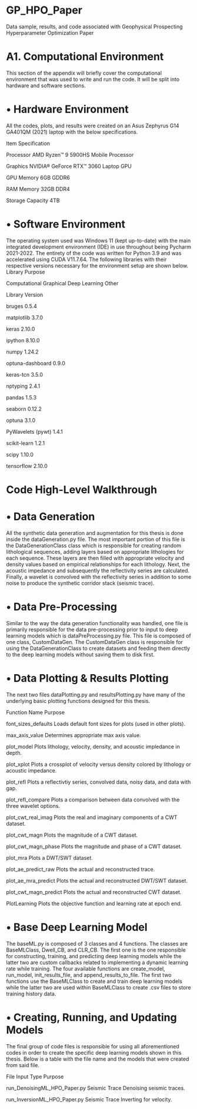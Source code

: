 # GP_HPO_Paper
Data sample, results, and code associated with Geophysical Prospecting Hyperparameter Optimization Paper 


# A1.	Computational Environment

This section of the appendix will briefly cover the computational environment that was used to write and run the code. It will be split into hardware and software sections.


# •	Hardware Environment
All the codes, plots, and results were created on an Asus Zephyrus G14 GA401QM (2021) laptop with the below specifications. 

Item	Specification

Processor	AMD Ryzen™ 9 5900HS Mobile Processor

Graphics	NVIDIA® GeForce RTX™ 3060 Laptop GPU

GPU Memory	6GB GDDR6

RAM Memory	32GB DDR4

Storage Capacity	4TB


# •	Software Environment
The operating system used was Windows 11 (kept up-to-date) with the main integrated development environment (IDE) in use throughout being Pycharm 2021-2022. The entirety of the code was written for Python 3.9 and was accelerated using CUDA V11.7.64. The following libraries with their respective versions necessary for the environment setup are shown below.
Library Purpose

Computational	Graphical	Deep Learning	Other

Library	Version

bruges	0.5.4	

matplotlib	3.7.0	

keras	2.10.0	

ipython	8.10.0

numpy	1.24.2	

optuna-dashboard	0.9.0	

keras-tcn	3.5.0	

nptyping	2.4.1

pandas	1.5.3	

seaborn	0.12.2	

optuna	3.1.0	 

PyWavelets (pywt)	1.4.1	 	

scikit-learn	1.2.1	

scipy	1.10.0		

tensorflow	2.10.0	



# Code High-Level Walkthrough


# •	Data Generation
All the synthetic data generation and augmentation for this thesis is done inside the dataGeneration.py file. The most important portion of this file is the DataGenerationClass class which is responsible for creating random lithological sequences, adding layers based on appropriate lithologies for each sequence. These layers are then filled with appropriate velocity and density values based on empirical relationships for each lithology. Next, the acoustic impedance and subsequently the reflectivity series are calculated. Finally, a wavelet is convolved with the reflectivity series in addition to some noise to produce the synthetic corridor stack (seismic trace). 

# •	Data Pre-Processing
Similar to the way the data generation functionality was handled, one file is primarily responsible for the data pre-processing prior to input to deep learning models which is dataPreProcessing.py file. This file is composed of one class, CustomDataGen. The CustomDataGen class is responsible for using the DataGenerationClass to create datasets and feeding them directly to the deep learning models without saving them to disk first.

# •	Data Plotting & Results Plotting
The next two files dataPlotting.py and resultsPlotting.py have many of the underlying basic plotting functions designed for this thesis.

Function Name	Purpose

font_sizes_defaults	Loads default font sizes for plots (used in other plots).

max_axis_value	Determines appropriate max axis value.

plot_model	Plots lithology, velocity, density, and acoustic impledance in depth.

plot_xplot	Plots a crossplot of velocity versus density colored by lithology or acoustic impedance.

plot_refl	Plots a reflectivtiy series, convolved data, noisy data, and data with gap.

plot_refl_compare	Plots a comparison between data convolved with the three wavelet options.

plot_cwt_real_imag	Plots the real and imaginary components of a CWT dataset.

plot_cwt_magn	Plots the magnitude of a CWT dataset.

plot_cwt_magn_phase	Plots the magnitude and phase of a CWT dataset.

plot_mra	Plots a DWT/SWT dataset.

plot_ae_predict_raw	Plots the actual and reconstructed trace.

plot_ae_mra_predict	Plots the actual and reconstructed DWT/SWT dataset.

plot_cwt_magn_predict	Plots the actual and reconstructed CWT dataset.

PlotLearning	Plots the objective function and learning rate at epoch end.


# •	Base Deep Learning Model
The baseML.py is composed of 3 classes and 4 functions. The classes are BaseMLClass, Dwell_CB, and CLR_CB. The first one is the one responsible for constructing, training, and predicting deep learning models while the latter two are custom callbacks related to implementing a dynamic learning rate while training. The four available functions are create_model, run_model, init_results_file, and append_results_to_file. The first two functions use the BaseMLClass to create and train deep learning models while the latter two are used within BaseMLClass to create .csv files to store training history data.

 
# •	Creating, Running, and Updating Models
The final group of code files is responsible for using all aforementioned codes in order to create the specific deep learning models shown in this thesis. Below is a table with the file name and the models that were created from said file.

File	Input Type	Purpose

run_DenoisingML_HPO_Paper.py	Seismic Trace	Denoising seismic traces.

run_InversionML_HPO_Paper.py	Seismic Trace	Inverting for velocity.

